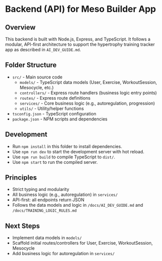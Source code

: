 # Backend (API) for Meso Builder App

## Overview
This backend is built with Node.js, Express, and TypeScript. It follows a modular, API-first architecture to support the hypertrophy training tracker app as described in `AI_DEV_GUIDE.md`.

## Folder Structure
- `src/` - Main source code
  - `models/` - TypeScript data models (User, Exercise, WorkoutSession, Mesocycle, etc.)
  - `controllers/` - Express route handlers (business logic entry points)
  - `routes/` - Express route definitions
  - `services/` - Core business logic (e.g., autoregulation, progression)
  - `utils/` - Utility/helper functions
- `tsconfig.json` - TypeScript configuration
- `package.json` - NPM scripts and dependencies

## Development
- Run `npm install` in this folder to install dependencies.
- Use `npm run dev` to start the development server with hot reload.
- Use `npm run build` to compile TypeScript to `dist/`.
- Use `npm start` to run the compiled server.

## Principles
- Strict typing and modularity
- All business logic (e.g., autoregulation) in `services/`
- API-first: all endpoints return JSON
- Follows the data models and logic in `/docs/AI_DEV_GUIDE.md` and `/docs/TRAINING_LOGIC_RULES.md`

## Next Steps
- Implement data models in `models/`
- Scaffold initial routes/controllers for User, Exercise, WorkoutSession, Mesocycle
- Add business logic for autoregulation in `services/`

